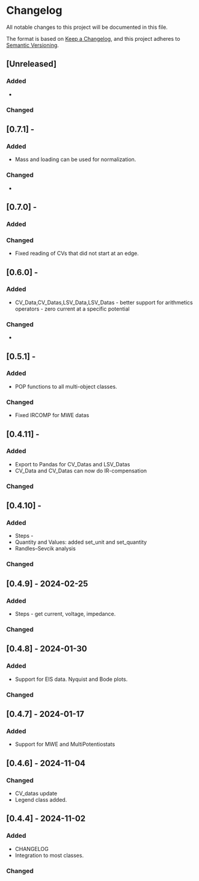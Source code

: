 # Changelog

All notable changes to this project will be documented in this file.

The format is based on [Keep a Changelog](https://keepachangelog.com/en/1.1.0/),
and this project adheres to [Semantic Versioning](https://semver.org/spec/v2.0.0.html).

## [Unreleased]
### Added
  - 
### Changed

## [0.7.1] - 
### Added
  - Mass and loading can be used for normalization.
### Changed
  - 

## [0.7.0] - 
### Added

### Changed
  - Fixed reading of CVs that did not start at an edge.

## [0.6.0] - 
### Added
  -  CV_Data,CV_Datas,LSV_Data,LSV_Datas
    - better support for arithmetics operators 
    - zero current at a specific potential

### Changed
  -  
  
## [0.5.1] - 
### Added
  - POP functions to all multi-object classes.
### Changed
  - Fixed IRCOMP for MWE datas

## [0.4.11] - 
### Added
  - Export to Pandas for CV_Datas and LSV_Datas
  - CV_Data and CV_Datas can now do IR-compensation
### Changed

## [0.4.10] - 
### Added
  - Steps -
  - Quantity and Values: added set_unit and set_quantity
  - Randles–Sevcik analysis
### Changed


## [0.4.9] - 2024-02-25
### Added
  - Steps - get current, voltage, impedance. 
### Changed

## [0.4.8] - 2024-01-30

### Added
  - Support for EIS data. Nyquist and Bode plots. 
### Changed

## [0.4.7] - 2024-01-17
### Added
  - Support for MWE and MultiPotentiostats

## [0.4.6] - 2024-11-04
### Changed
  - CV_datas update
  - Legend class added.

## [0.4.4] - 2024-11-02

### Added
  - CHANGELOG
  - Integration to most classes.
### Changed
